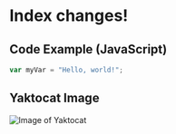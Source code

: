 # Index changes!

## Code Example (JavaScript)

``` javascript
var myVar = "Hello, world!";
```

## Yaktocat Image

![Image of Yaktocat](https://octodex.github.com/images/yaktocat.png)
